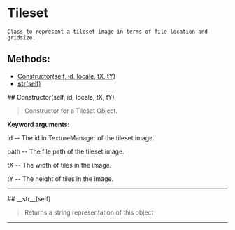 # Tileset 
 ```
 Class to represent a tileset image in terms of file location and gridsize. 
```
## Methods: 
* [Constructor(self, id, locale, tX, tY)](#Constructor) 
* [__str__(self)](#__str__) 
<div id="Constructor"></div>## Constructor(self, id, locale, tX, tY) 

  

 > Constructor for a Tileset Object.

 

 **Keyword arguments:**

 id -- The id in TextureManager of the tileset image.

 path -- The file path of the tileset image.

 tX -- The width of tiles in the image.

 tY -- The height of tiles in the image. 

 --- 
<div id="__str__"></div>## __str__(self) 

  

 > Returns a string representation of this object 

 --- 
